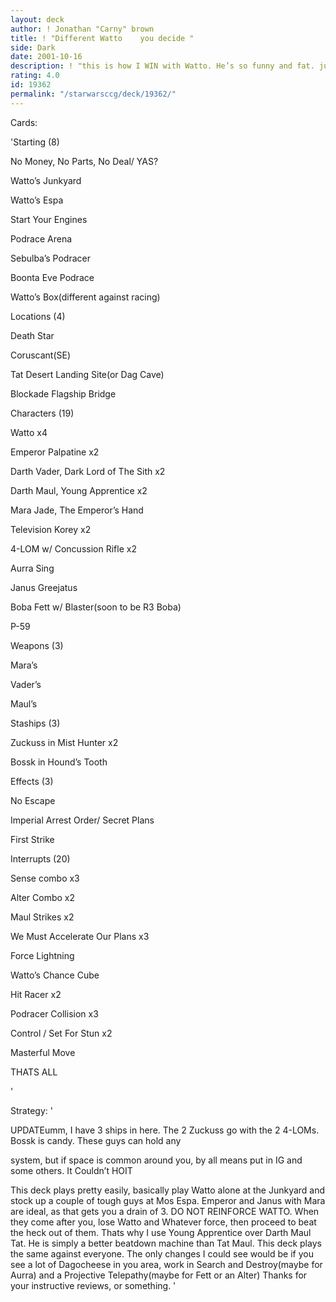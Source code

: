 ```yaml
---
layout: deck
author: ! Jonathan "Carny" brown
title: ! "Different Watto    you decide "
side: Dark
date: 2001-10-16
description: ! "this is how I WIN with Watto. He’s so funny and fat. just like me"
rating: 4.0
id: 19362
permalink: "/starwarsccg/deck/19362/"
---
```

Cards: 

'Starting (8)


No Money, No Parts, No Deal/ YAS?

Watto’s Junkyard

Watto’s Espa

Start Your Engines

Podrace Arena

Sebulba’s Podracer

Boonta Eve Podrace

Watto’s Box(different against racing)


Locations (4)


Death Star

Coruscant(SE)

Tat Desert Landing Site(or Dag Cave)

Blockade Flagship Bridge


Characters (19)


Watto x4

Emperor Palpatine x2

Darth Vader, Dark Lord of The Sith x2

Darth Maul, Young Apprentice x2

Mara Jade, The Emperor’s Hand

Television Korey x2

4-LOM w/ Concussion Rifle x2

Aurra Sing

Janus Greejatus

Boba Fett w/ Blaster(soon to be R3 Boba)

P-59


Weapons (3)


Mara’s 

Vader’s 

Maul’s


Staships (3)


Zuckuss in Mist Hunter x2

Bossk in Hound’s Tooth


Effects (3)


No Escape

Imperial Arrest Order/ Secret Plans

First Strike


Interrupts (20)


Sense combo x3

Alter Combo x2

Maul Strikes x2

We Must Accelerate Our Plans x3

Force Lightning

Watto’s Chance Cube

Hit Racer x2

Podracer Collision x3

Control / Set For Stun x2

Masterful Move


THATS ALL


'

Strategy: '

UPDATEumm, I have 3 ships in here. The 2 Zuckuss go with the 2 4-LOMs. Bossk is candy. These guys can hold any 

system, but if space is common around you, by all means put in IG and some others. It Couldn’t HOIT


This deck plays pretty easily, basically play Watto alone at the Junkyard and stock up a couple of tough guys at Mos Espa. Emperor and Janus with Mara are ideal, as that gets you a drain of 3. DO NOT REINFORCE WATTO. When they come after you, lose Watto and Whatever force, then proceed to beat the heck out of them. Thats why I use Young Apprentice over Darth Maul Tat. He is simply a better beatdown machine than Tat Maul. This deck plays the same against everyone. The only changes I could see would be if you see a lot of Dagocheese in you area, work in Search and Destroy(maybe for Aurra) and a Projective Telepathy(maybe for Fett or an Alter) Thanks for your instructive reviews, or something.  '
